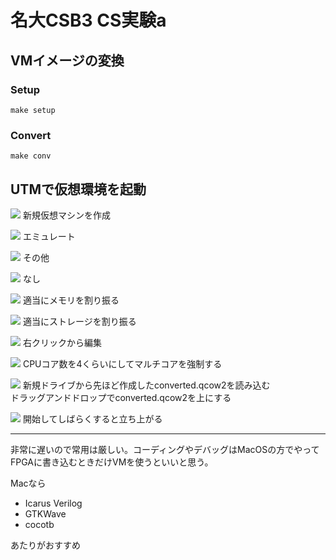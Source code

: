 # 名大CSB3 CS実験a 

## VMイメージの変換

### Setup

```
make setup
```

### Convert

```
make conv
```

## UTMで仮想環境を起動

![](assets/1.png)
新規仮想マシンを作成

![](assets/2.png)
エミュレート

![](assets/3.png)
その他

![](assets/4.png)
なし

![](assets/5.png)
適当にメモリを割り振る

![](assets/6.png)
適当にストレージを割り振る

![](assets/7.png)
右クリックから編集

![](assets/8.png)
CPUコア数を4くらいにしてマルチコアを強制する

![](assets/9.png)
新規ドライブから先ほど作成したconverted.qcow2を読み込む\
ドラッグアンドドロップでconverted.qcow2を上にする

![](assets/10.png)
開始してしばらくすると立ち上がる

---

非常に遅いので常用は厳しい。コーディングやデバッグはMacOSの方でやってFPGAに書き込むときだけVMを使うといいと思う。

Macなら
- Icarus Verilog
- GTKWave
- cocotb
  
あたりがおすすめ
